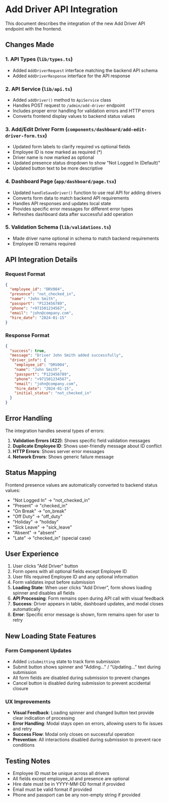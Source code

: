 # Add Driver API Integration

This document describes the integration of the new Add Driver API endpoint with the frontend.

## Changes Made

### 1. API Types (`lib/types.ts`)
- Added `AddDriverRequest` interface matching the backend API schema
- Added `AddDriverResponse` interface for the API response

### 2. API Service (`lib/api.ts`) 
- Added `addDriver()` method to `ApiService` class
- Handles POST request to `/admin/add-driver` endpoint
- Includes proper error handling for validation errors and HTTP errors
- Converts frontend display values to backend status values

### 3. Add/Edit Driver Form (`components/dashboard/add-edit-driver-form.tsx`)
- Updated form labels to clarify required vs optional fields
- Employee ID is now marked as required (*)
- Driver name is now marked as optional
- Updated presence status dropdown to show "Not Logged In (Default)"
- Updated button text to be more descriptive

### 4. Dashboard Page (`app/dashboard/page.tsx`)
- Updated `handleSaveDriver()` function to use real API for adding drivers
- Converts form data to match backend API requirements
- Handles API responses and updates local state
- Provides specific error messages for different error types
- Refreshes dashboard data after successful add operation

### 5. Validation Schema (`lib/validations.ts`)
- Made driver name optional in schema to match backend requirements
- Employee ID remains required

## API Integration Details

### Request Format
```json
{
  "employee_id": "DRV004",
  "presence": "not_checked_in",
  "name": "John Smith",
  "passport": "P123456789", 
  "phone": "+971501234567",
  "email": "john@company.com",
  "hire_date": "2024-01-15"
}
```

### Response Format
```json
{
  "success": true,
  "message": "Driver John Smith added successfully",
  "driver_info": {
    "employee_id": "DRV004",
    "name": "John Smith",
    "passport": "P123456789",
    "phone": "+971501234567", 
    "email": "john@company.com",
    "hire_date": "2024-01-15",
    "initial_status": "not_checked_in"
  }
}
```

## Error Handling

The integration handles several types of errors:

1. **Validation Errors (422)**: Shows specific field validation messages
2. **Duplicate Employee ID**: Shows user-friendly message about ID conflict
3. **HTTP Errors**: Shows server error messages
4. **Network Errors**: Shows generic failure message

## Status Mapping

Frontend presence values are automatically converted to backend status values:

- "Not Logged In" → "not_checked_in"
- "Present" → "checked_in" 
- "On Break" → "on_break"
- "Off Duty" → "off_duty"
- "Holiday" → "holiday"
- "Sick Leave" → "sick_leave"
- "Absent" → "absent"
- "Late" → "checked_in" (special case)

## User Experience

1. User clicks "Add Driver" button
2. Form opens with all optional fields except Employee ID
3. User fills required Employee ID and any optional information
4. Form validates input before submission
5. **Loading State**: When user clicks "Add Driver", form shows loading spinner and disables all fields
6. **API Processing**: Form remains open during API call with visual feedback
7. **Success**: Driver appears in table, dashboard updates, and modal closes automatically
8. **Error**: Specific error message is shown, form remains open for user to retry

## New Loading State Features

### Form Component Updates
- Added `isSubmitting` state to track form submission
- Submit button shows spinner and "Adding..." / "Updating..." text during submission
- All form fields are disabled during submission to prevent changes
- Cancel button is disabled during submission to prevent accidental closure

### UX Improvements
- **Visual Feedback**: Loading spinner and changed button text provide clear indication of processing
- **Error Handling**: Modal stays open on errors, allowing users to fix issues and retry
- **Success Flow**: Modal only closes on successful operation
- **Prevention**: All interactions disabled during submission to prevent race conditions

## Testing Notes

- Employee ID must be unique across all drivers
- All fields except employee_id and presence are optional
- Hire date must be in YYYY-MM-DD format if provided
- Email must be valid format if provided
- Phone and passport can be any non-empty string if provided
